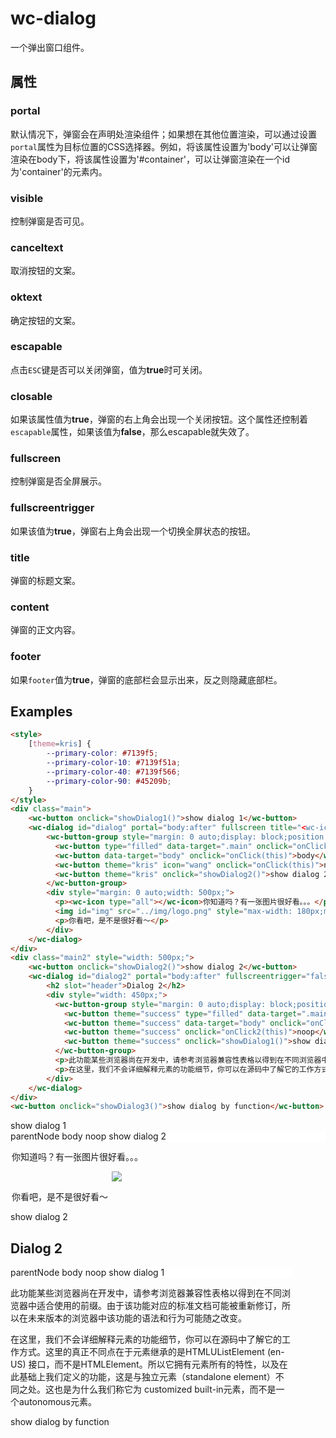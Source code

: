 # wc-dialog

一个弹出窗口组件。

## 属性

### portal

默认情况下，弹窗会在声明处渲染组件；如果想在其他位置渲染，可以通过设置`portal`属性为目标位置的CSS选择器。例如，将该属性设置为'body'可以让弹窗渲染在body下，将该属性设置为'#container'，可以让弹窗渲染在一个id为'container'的元素内。

### visible

控制弹窗是否可见。

### canceltext

取消按钮的文案。

### oktext

确定按钮的文案。

### escapable

点击`ESC`键是否可以关闭弹窗，值为**true**时可关闭。

### closable

如果该属性值为**true**，弹窗的右上角会出现一个关闭按钮。这个属性还控制着`escapable`属性，如果该值为**false**，那么escapable就失效了。

### fullscreen

控制弹窗是否全屏展示。

### fullscreentrigger

如果该值为**true**，弹窗右上角会出现一个切换全屏状态的按钮。

### title

弹窗的标题文案。

### content

弹窗的正文内容。

### footer

如果`footer`值为**true**，弹窗的底部栏会显示出来，反之则隐藏底部栏。

## Examples


```html
<style>
    [theme=kris] {
        --primary-color: #7139f5;
        --primary-color-10: #7139f51a;
        --primary-color-40: #7139f566;
        --primary-color-90: #45209b;
    }
</style>
<div class="main">
    <wc-button onclick="showDialog1()">show dialog 1</wc-button>
    <wc-dialog id="dialog" portal="body:after" fullscreen title="<wc-icon type='all' style='color: #1792ff;'></wc-icon> GOOD PICS" style="width: 500px;">
        <wc-button-group style="margin: 0 auto;display: block;position: sticky;top: 0;background-color: #ffffff;">
          <wc-button type="filled" data-target=".main" onclick="onClick(this)">parentNode</wc-button>
          <wc-button data-target="body" onclick="onClick(this)">body</wc-button>
          <wc-button theme="kris" icon="wang" onclick="onClick(this)">noop</wc-button>
          <wc-button theme="kris" onclick="showDialog2()">show dialog 2</wc-button>
        </wc-button-group>
        <div style="margin: 0 auto;width: 500px;">
          <p><wc-icon type="all"></wc-icon>你知道吗？有一张图片很好看。。。</p>
          <img id="img" src="../img/logo.png" style="max-width: 180px;margin: 0 auto;display: block;"/>
          <p>你看吧，是不是很好看～</p>
        </div>
    </wc-dialog>
</div>
<div class="main2" style="width: 500px;">
    <wc-button onclick="showDialog2()">show dialog 2</wc-button>
    <wc-dialog id="dialog2" portal="body:after" fullscreentrigger="false" closable="false" style="max-height: 200px;">
        <h2 slot="header">Dialog 2</h2>
        <div style="width: 450px;">
          <wc-button-group style="margin: 0 auto;display: block;position: sticky;top: 0;background-color: #ffffff;">
            <wc-button theme="success" type="filled" data-target=".main2" onclick="onClick2(this)">parentNode</wc-button>
            <wc-button theme="success" data-target="body" onclick="onClick2(this)">body</wc-button>
            <wc-button theme="success" onclick="onClick2(this)">noop</wc-button>
            <wc-button theme="success" onclick="showDialog1()">show dialog 1</wc-button>
          </wc-button-group>
          <p>此功能某些浏览器尚在开发中，请参考浏览器兼容性表格以得到在不同浏览器中适合使用的前缀。由于该功能对应的标准文档可能被重新修订，所以在未来版本的浏览器中该功能的语法和行为可能随之改变。</p>
          <p>在这里，我们不会详细解释元素的功能细节，你可以在源码中了解它的工作方式。这里的真正不同点在于元素继承的是HTMLUListElement (en-US) 接口，而不是HTMLElement。所以它拥有元素所有的特性，以及在此基础上我们定义的功能，这是与独立元素（standalone element）不同之处。这也是为什么我们称它为 customized built-in元素，而不是一个autonomous元素。</p>
        </div>
    </wc-dialog>
</div>
<wc-button onclick="showDialog3()">show dialog by function</wc-button>
```

<div class="main">
    <wc-button onclick="showDialog1()">show dialog 1</wc-button>
    <wc-dialog id="dialog" portal="body:after" fullscreen title="<wc-icon type='all' style='color: #1792ff;'></wc-icon> GOOD PICS" style="width: 500px;">
        <wc-button-group style="margin: 0 auto;display: block;position: sticky;top: 0;background-color: #ffffff;">
          <wc-button type="filled" data-target=".main" onclick="onClick(this)">parentNode</wc-button>
          <wc-button data-target="body" onclick="onClick(this)">body</wc-button>
          <wc-button theme="kris" icon="wang" onclick="onClick(this)">noop</wc-button>
          <wc-button theme="kris" onclick="showDialog2()">show dialog 2</wc-button>
        </wc-button-group>
        <div style="margin: 0 auto;width: 500px;">
          <p><wc-icon type="all"></wc-icon>你知道吗？有一张图片很好看。。。</p>
          <img id="img" src="../img/logo.png" style="max-width: 180px;margin: 0 auto;display: block;"/>
          <p>你看吧，是不是很好看～</p>
        </div>
    </wc-dialog>
</div>

<div class="main2" style="width: 500px;">
    <wc-button onclick="showDialog2()">show dialog 2</wc-button>
    <wc-dialog id="dialog2" portal="body:after" fullscreentrigger="false" closable="false" style="max-height: 200px;">
        <h2 slot="header">Dialog 2</h2>
        <div style="width: 450px;">
          <wc-button-group style="margin: 0 auto;display: block;position: sticky;top: 0;background-color: #ffffff;">
            <wc-button theme="success" type="filled" data-target=".main2" onclick="onClick2(this)">parentNode</wc-button>
            <wc-button theme="success" data-target="body" onclick="onClick2(this)">body</wc-button>
            <wc-button theme="success" onclick="onClick2(this)">noop</wc-button>
            <wc-button theme="success" onclick="showDialog1()">show dialog 1</wc-button>
          </wc-button-group>
          <p>此功能某些浏览器尚在开发中，请参考浏览器兼容性表格以得到在不同浏览器中适合使用的前缀。由于该功能对应的标准文档可能被重新修订，所以在未来版本的浏览器中该功能的语法和行为可能随之改变。</p>
          <p>在这里，我们不会详细解释元素的功能细节，你可以在源码中了解它的工作方式。这里的真正不同点在于元素继承的是HTMLUListElement (en-US) 接口，而不是HTMLElement。所以它拥有元素所有的特性，以及在此基础上我们定义的功能，这是与独立元素（standalone element）不同之处。这也是为什么我们称它为 customized built-in元素，而不是一个autonomous元素。</p>
        </div>
    </wc-dialog>
</div>
<wc-button onclick="showDialog3()">show dialog by function</wc-button>